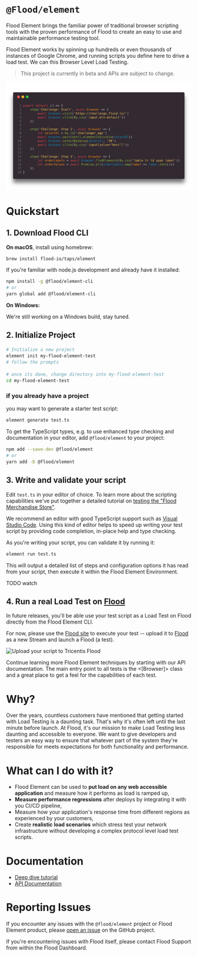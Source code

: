 # `@Flood/element`

Flood Element brings the familiar power of traditional browser scripting tools with the proven performance of Flood to create an easy to use and maintainable performance testing tool.

Flood Element works by spinning up hundreds or even thousands of instances of Google Chrome, and running scripts you define here to drive a load test. We can this Browser Level Load Testing.

> This project is currently in beta and APIs are subject to change.

![Flood Element Example code](./docs/code-snippet.png)

# Quickstart

## 1. Download Flood CLI

**On macOS**, install using homebrew:

```bash
brew install flood-io/taps/element
```

If you're familiar with node.js development and already have it installed:
```bash
npm install -g @flood/element-cli
# or
yarn global add @flood/element-cli
```

**On Windows:**

We're still working on a Windows build, stay tuned.

## 2. Initialize Project

```bash
# Initialize a new project
element init my-flood-element-test
# follow the prompts

# once its done, change directory into my-flood-element-test
cd my-flood-element-test
```

### if you already have a project

you may want to generate a starter test script:
```bash
element generate test.ts
```

To get the TypeScript types, e.g. to use enhanced type checking and documentation in your editor, add `@flood/element` to your project:
```bash
npm add --save-dev @flood/element
# or
yarn add -D @flood/element
```

## 3. Write and validate your script

Edit `test.ts` in your editor of choice. To learn more about the scripting capabilities we've put together a detailed tutorial on [testing the "Flood Merchandise Store"](examples/scenario_1_wordpress.md).

We recommend an editor with good TypeScript support such as [Visual Studio Code](https://code.visualstudio.com/). 
Using this kind of editor helps to speed up writing your test script by providing code completion, in-place help and type checking.

As you're writing your script, you can validate it by running it:

```bash
element run test.ts
```

This will output a detailed list of steps and configuration options it has read from your script, then execute it within the Flood Element Environment.

TODO watch


## 4. Run a real Load Test on [Flood](https://flood.io)

In future releases, you'll be able use your test script as a Load Test on Flood directly from the Flood Element CLI.

For now, please use the [Flood site](https://app.flood.io) to execute your test -- upload it to [Flood](https://flood.io/app) as a new Stream and launch a Flood (a test).

![Upload your script to Tricentis Flood](examples/images/upload-script.png)

Continue learning more Flood Element techniques by starting with our API documentation. The main entry point to all tests is the <[Browser]> class and a great place to get a feel for the capabilities of each test.

# Why?

Over the years, countless customers have mentioned that getting started with Load Testing is a daunting task. That's why it's often left until the last minute before launch. At Flood, it's our mission to make Load Testing less daunting and accessible to everyone. We want to give developers and testers an easy way to ensure that whatever part of the system they're responsible for meets expectations for both functionality and performance.

# What can I do with it?

* Flood Element can be used to **put load on any web accessible application** and measure how it performs as load is ramped up,
* **Measure performance regressions** after deploys by integrating it with you CI/CD pipeline,
* Measure how your application's response time from different regions as experienced by your customers,
* Create **realistic load scenarios** which stress test your network infrastructure without developing a complex protocol level load test scripts.

# Documentation

* [Deep dive tutorial](examples/scenario_1_wordpress.md)
* [API Documentation](api/Browser.md)

# Reporting Issues

If you encounter any issues with the `@flood/element` project or Flood Element product, please [open an issue](https://github.com/flood-io/element/issues) on the GitHub project.

If you're encountering issues with Flood itself, please contact Flood Support from within the Flood Dashboard.
